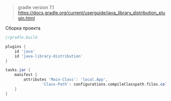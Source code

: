 >gradle version 7.1
https://docs.gradle.org/current/userguide/java_library_distribution_plugin.html

Сборка проекта


```groovy
//gradle.build

plugins {
    id 'java'
    id 'java-library-distribution'
}

tasks.jar {
    manifest {
        attributes 'Main-Class': 'local.App',
                'Class-Path': configurations.compileClasspath.files.collect { "lib/$it.name" }.join(' ')
    }
}
```
